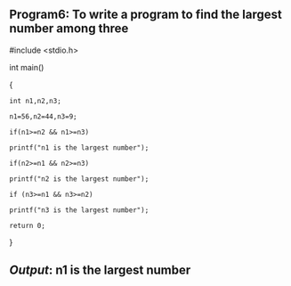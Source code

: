 ## Program6: To write a program to find the largest number among three 

#include <stdio.h>

int main() 

{

    int n1,n2,n3;
    
    n1=56,n2=44,n3=9;
    
    if(n1>=n2 && n1>=n3)
    
    printf("n1 is the largest number");
    
    if(n2>=n1 && n2>=n3)
    
    printf("n2 is the largest number");
    
    if (n3>=n1 && n3>=n2)
    
    printf("n3 is the largest number");
    
    return 0;
    
}

## *Output*: n1 is the largest number
